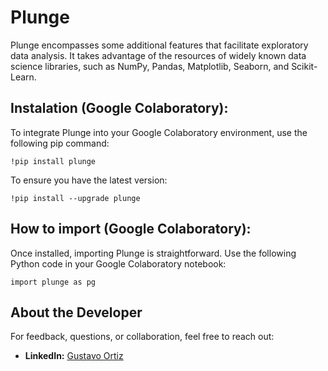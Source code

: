 # Plunge

Plunge encompasses some additional features that facilitate exploratory data analysis. It takes advantage of the resources of widely known data science libraries, such as NumPy, Pandas, Matplotlib, Seaborn, and Scikit-Learn.

## Instalation (Google Colaboratory):
To integrate Plunge into your Google Colaboratory environment, use the following pip command:
```
!pip install plunge
```

To ensure you have the latest version:
```
!pip install --upgrade plunge
```

## How to import (Google Colaboratory):
Once installed, importing Plunge is straightforward. Use the following Python code in your Google Colaboratory notebook:
```
import plunge as pg
```

## About the Developer
For feedback, questions, or collaboration, feel free to reach out:

- **LinkedIn:** [Gustavo Ortiz](https://www.linkedin.com/in/gstvortiz/)